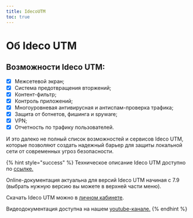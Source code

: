 ```yaml
---
title: IdecoUTM
toc: true
---
```


# Об Ideco UTM

## Возможности Ideco UTM:

* [x] Межсетевой экран;
* [x] Система предотвращения вторжений;
* [x] Контент-фильтр;
* [x] Контроль приложений;
* [x] Многоуровневая антивирусная и антиспам-проверка трафика;
* [x] Защита от ботнетов, фишинга и spyware;
* [x] VPN;
* [x] Отчетность по трафику пользователей.

И это далеко не полный список возможностей и сервисов Ideco UTM, которые позволяют создать надежный барьер для защиты локальной сети от современных угроз безопасности.

{% hint style="success" %}
Техническое описание Ideco UTM доступно по [ссылке.](https://ideco.ru/mezhsetevoj-ekran-ideco-utm)

Online-документация актуальна для версий Ideco UTM начиная с 7.9 (выбрать нужную версию вы можете в верхней части меню).

Скачать Ideco UTM можно в [личном кабинете](https://my.ideco.ru/#/login).

Видеодокументация доступна на нашем [youtube-канале.](https://www.youtube.com/playlist?list=PLQJTQf4Vb3wD2bhYMhsdbgMXk4PnSfY10)
{% endhint %}